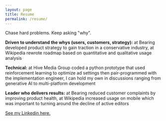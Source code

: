 ```yaml
---
layout: page
title: Resume
permalink: /resume/
---
```


Chase hard problems. Keep asking "why".

**Driven to understand the whys (users, customers, strategy):** at Bearing developed product strategy to gain traction in a conservative industry, at Wikipedia rewrote roadmap based on quantitative and qualitative usage analysis

**Technical:** at Hive Media Group coded a python prototype that used reinforcement learning to optimize ad settings then pair-programmed with the implementation engineer, I can hold my own in discussions ranging from generative AI to multi-platform development

**Leader who delivers results:** at Bearing reduced customer complaints by improving product health, at Wikipedia increased usage on mobile which was important to turning around the decline of active editors

[See my Linkedin here.](www.linkedin.com/in/kenanwang)
